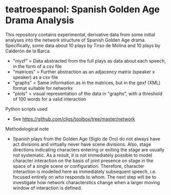 # teatroespanol: Spanish Golden Age Drama Analysis

This repository contains experimental, derivative data from some initial analyses into the network structure of Spanish Golden Age drama. Specifically, some data about 10 plays by Tirso de Molina and 10 plays by Calderón de la Barca. 

* "myzf" = Data abstracted from the full plays as data about each speech, in the form of a csv file
* "matrices" = Further abstraction as an adjacency matrix (speaker x speaker) as a csv file
* "graphs" = Same information as in the matrices, but in the gexf (XML) format suitable for networkx
* "plots" = visual representation of the data in "graphs", with a threshold of 100 words for a valid interaction

Python scripts used

* See <https://github.com/cligs/toolbox/tree/master/network>

Methodological note

* Spanish plays from the Golden Age (Siglo de Oro) do not always have act divisions and virtually never have scene divisions. Also, stage directions indicating characters entering or exiting the stage are usually not systematic. As a result, it is not immediately possible to model character interaction on the basis of joint presence on stage in the space of a single scene or configuration. Therefore, character interaction is modelled here as immediately subsequent speech, i.e. focused entirely on who responds to whom. The next step will be to investigate how network characterstics change when a larger moving window of interaction is defined.   
